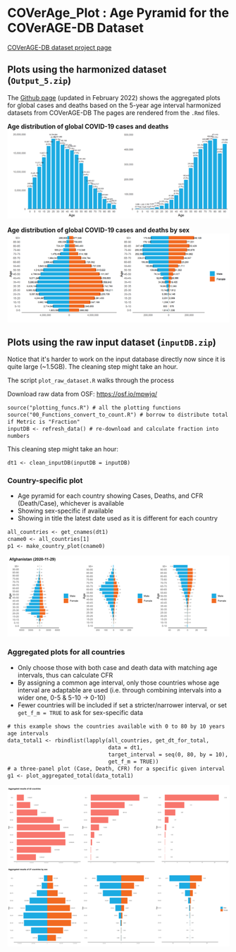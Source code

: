 # COVerAge_Plot : Age Pyramid for the COVerAGE-DB Dataset

[COVerAGE-DB dataset project page](https://github.com/timriffe/covid_age)

## Plots using the harmonized dataset (`Output_5.zip`)

The [Github page](https://liuyanguu.github.io/COVerAge_Plot/index.html) (updated in February 2022) shows the aggregated plots for global cases and deaths based on the 5-year age interval harmonized datasets from COVerAGE-DB
The pages are rendered from the `.Rmd` files.

**Age distribution of global COVID-19 cases and deaths**
![Total](docs/index_files/figure-html/unnamed-chunk-4-1.png)

  
**Age distribution of global COVID-19 cases and deaths by sex**
![BySex](docs/index_files/figure-html/unnamed-chunk-5-1.png)
  
  
## Plots using the raw input dataset (`inputDB.zip`)
Notice that it's harder to work on the input database directly now since it is quite large (\~1.5GB). The cleaning step might take an hour.

The script `plot_raw_dataset.R` walks through the process 

Download raw data from OSF: <https://osf.io/mpwjq/>

```{r}
source("plotting_funcs.R") # all the plotting functions
source("00_Functions_convert_to_count.R") # borrow to distribute total if Metric is "Fraction"
inputDB <- refresh_data() # re-download and calculate fraction into numbers 
```

This cleaning step might take an hour:
```{r}
dt1 <- clean_inputDB(inputDB = inputDB)
```

### Country-specific plot

-   Age pyramid for each country showing Cases, Deaths, and CFR (Death/Case), whichever is available
-   Showing sex-specific if available
-   Showing in title the latest date used as it is different for each country

```{r}
all_countries <- get_cnames(dt1)
cname0 <- all_countries[1]
p1 <- make_country_plot(cname0)
```

![Afghanistan](fig/country/Afghanistan.png)

### Aggregated plots for all countries

-   Only choose those with both case and death data with matching age intervals, thus can calculate CFR
-   By assigning a common age interval, only those countries whose age interval are adaptable are used (i.e. through combining intervals into a wider one, 0-5 & 5-10 -\> 0-10)
-   Fewer countries will be included if set a stricter/narrower interval, or set `get_f_m = TRUE` to ask for sex-specific data

```{r}
# this example shows the countries available with 0 to 80 by 10 years age intervals
data_total1 <- rbindlist(lapply(all_countries, get_dt_for_total, 
                                data = dt1,
                                target_interval = seq(0, 80, by = 10),
                                get_f_m = TRUE))
# a three-panel plot (Case, Death, CFR) for a specific given interval
g1 <- plot_aggregated_total(data_total1)
```

![Aggregated](fig/aggregated/Aggregated_plot_0to80_by10_2rows.png)
